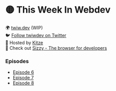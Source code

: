 # 🟡 This Week In Webdev  
🌍 [twiw.dev](https://twiw.dev) (WIP)  
🐦 [Follow twiwdev on Twitter](https://twitter.com/twiwdev)   
🤠 Hosted by [Kitze](https://twitter.com/kitze)  
💜 Check out [Sizzy - The browser for developers](https://sizzy.co)  

### Episodes

- [Episode 6](https://github.com/kitze/twiwdev/blob/master/episode-6.md)
- [Episode 7](https://github.com/kitze/twiwdev/blob/master/episode-7.md)
- [Episode 8](https://github.com/kitze/twiwdev/blob/master/episode-8.md)
